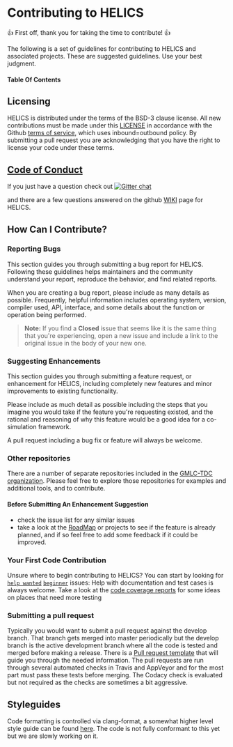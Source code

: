 # Contributing to HELICS

:+1: First off, thank you for taking the time to contribute! :+1:

The following is a set of guidelines for contributing to HELICS and associated projects. These are suggested guidelines. Use your best judgment.

#### Table Of Contents

## Licensing

HELICS is distributed under the terms of the BSD-3 clause license. All new
contributions must be made under this [LICENSE](LICENSE) in accordance with the Github [terms of service](https://help.github.com/en/articles/github-terms-of-service#6-contributions-under-repository-license), which uses inbound=outbound policy. By submitting a pull request you are acknowledging that you have the right to license your code under these terms.

## [Code of Conduct](.github/CODE_OF_CONDUCT.md)

If you just have a question check out [![Gitter chat](https://badges.gitter.im/GMLC-TDC/HELICS.png)](https://gitter.im/GMLC-TDC/HELICS)

and there are a few questions answered on the github [WIKI](https://github.com/GMLC-TDC/HELICS/wiki) page for HELICS.

## How Can I Contribute?

### Reporting Bugs

This section guides you through submitting a bug report for HELICS. Following these guidelines helps maintainers and the community understand your report, reproduce the behavior, and find related reports.

When you are creating a bug report, please include as many details as possible. Frequently, helpful information includes operating system, version, compiler used, API, interface, and some details about the function or operation being performed.

> **Note:** If you find a **Closed** issue that seems like it is the same thing that you're experiencing, open a new issue and include a link to the original issue in the body of your new one.

### Suggesting Enhancements

This section guides you through submitting a feature request, or enhancement for HELICS, including completely new features and minor improvements to existing functionality.

Please include as much detail as possible including the steps that you imagine you would take if the feature you're requesting existed, and the rational and reasoning of why this feature would be a good idea for a co-simulation framework.

A pull request including a bug fix or feature will always be welcome.

### Other repositories

There are a number of separate repositories included in the [GMLC-TDC organization](https://github.com/GMLC-TDC). Please feel free to explore those repositories for examples and additional tools, and to contribute.

#### Before Submitting An Enhancement Suggestion

- check the issue list for any similar issues
- take a look at the [RoadMap](ROADMAP.md) or projects to see if the feature is already planned, and if so feel free to add some feedback if it could be improved.

### Your First Code Contribution

Unsure where to begin contributing to HELICS? You can start by looking for [`help wanted`](https://github.com/GMLC-TDC/HELICS/issues?utf8=%E2%9C%93&q=is%3Aissue+is%3Aopen+label%3A%22help+wanted%22) [`beginner`](https://github.com/GMLC-TDC/HELICS/issues?utf8=%E2%9C%93&q=is%3Aissue+is%3Aopen+label%3A%22help+wanted%22+label%3A%22beginner%22) issues:
Help with documentation and test cases is always welcome. Take a look at the [code coverage reports](https://codecov.io/gh/GMLC-TDC/HELICS) for some ideas on places that need more testing

### Submitting a pull request

Typically you would want to submit a pull request against the develop branch. That branch gets merged into master periodically but the develop branch is the active development branch where all the code is tested and merged before making a release. There is a [Pull request template](.github/PULL_REQUEST_TEMPLATE.md) that will guide you through the needed information. The pull requests are run through several automated checks in Travis and AppVeyor and for the most part must pass these tests before merging. The Codacy check is evaluated but not required as the checks are sometimes a bit aggressive.

## Styleguides

Code formatting is controlled via clang-format, a somewhat higher level style guide can be found [here](https://helics.readthedocs.io/en/latest/developer-guide/style.html). The code is not fully conformant to this yet but we are slowly working on it.
